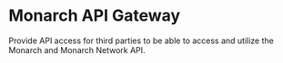 # Monarch API Gateway

Provide API access for third parties to be able to access and utilize the Monarch and Monarch Network API.
